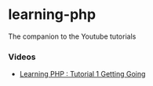 # learning-php

The companion to the Youtube tutorials

### Videos

- [Learning PHP : Tutorial 1 Getting Going](https://www.youtube.com/watch?v=8SddXBkP200)

